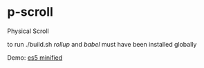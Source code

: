 # p-scroll

Physical Scroll

to run ./build.sh *rollup* and *babel* must have been installed globally

Demo:
[es5 minified](http://htmlpreview.github.io/?https://github.com/jniac/fg-scroll/blob/master/test/test-a-es5.html) 

